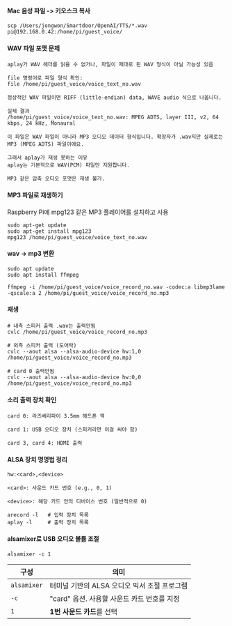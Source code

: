 #### Mac 음성 파일 -> 키오스크 복사
```less
scp /Users/jongwon/Smartdoor/OpenAI/TTS/*.wav pi@192.168.0.42:/home/pi/guest_voice/
```

#### WAV 파일 포맷 문제
```less
aplay가 WAV 헤더를 읽을 수 없거나, 파일이 제대로 된 WAV 형식이 아닐 가능성 있음

file 명령어로 파일 형식 확인:
file /home/pi/guest_voice/voice_text_no.wav

정상적인 WAV 파일이면 RIFF (little-endian) data, WAVE audio 식으로 나옵니다.
```
```less
실제 결과
/home/pi/guest_voice/voice_text_no.wav: MPEG ADTS, layer III, v2, 64 kbps, 24 kHz, Monaural

이 파일은 WAV 파일이 아니라 MP3 오디오 데이터 형식입니다. 확장자가 .wav지만 실제로는 MP3 (MPEG ADTS) 파일이에요.

그래서 aplay가 재생 못하는 이유
aplay는 기본적으로 WAV(PCM) 파일만 지원합니다.

MP3 같은 압축 오디오 포맷은 재생 불가.
```


#### MP3 파일로 재생하기

Raspberry Pi에 mpg123 같은 MP3 플레이어를 설치하고 사용
```less
sudo apt-get update
sudo apt-get install mpg123
mpg123 /home/pi/guest_voice/voice_text_no.wav
```

#### wav -> mp3 변환
```less
sudo apt update
sudo apt install ffmpeg

ffmpeg -i /home/pi/guest_voice/voice_record_no.wav -codec:a libmp3lame -qscale:a 2 /home/pi/guest_voice/voice_record_no.mp3
```

#### 재생
```less
# 내측 스피커 출력 .wav는 출력안됨
cvlc /home/pi/guest_voice/voice_record_no.mp3

# 외측 스피커 출력 (도어락)
cvlc --aout alsa --alsa-audio-device hw:1,0 /home/pi/guest_voice/voice_record_no.mp3

# card 0 출력안됨
cvlc --aout alsa --alsa-audio-device hw:0,0 /home/pi/guest_voice/voice_record_no.mp3
```

#### 소리 출력 장치 확인
```less
card 0: 라즈베리파이 3.5mm 헤드폰 잭

card 1: USB 오디오 장치 (스피커라면 이걸 써야 함)

card 3, card 4: HDMI 출력
```

####  ALSA 장치 명명법 정리
```less
hw:<card>,<device>

<card>: 사운드 카드 번호 (e.g., 0, 1)

<device>: 해당 카드 안의 디바이스 번호 (일반적으로 0)

arecord -l   # 입력 장치 목록
aplay -l     # 출력 장치 목록
```


#### alsamixer로 USB 오디오 볼륨 조절
```less
alsamixer -c 1
```
| 구성          | 의미                           |
| ----------- | ---------------------------- |
| `alsamixer` | 터미널 기반의 ALSA 오디오 믹서 조절 프로그램  |
| `-c`        | "card" 옵션. 사용할 사운드 카드 번호를 지정 |
| `1`         | **1번 사운드 카드**를 선택            |





